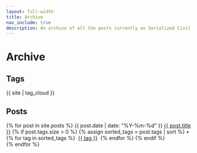 ```yaml
---
layout: full-width
title: Archive
nav_include: true
description: An archive of all the posts currently on Serialized Civil.
---
```


# Archive

## Tags
{{ site | tag_cloud }}


## Posts
<section class="posts">
     {% for post in site.posts %}
     <time datetime="{{ post.date | date_to_xmlschema }}">{{ post.date | date: "%Y-%m-%d" }}</time>
        <a href="{{ site.baseurl }}{{ post.url }}">{{ post.title }}</a>
    <span>
        {% if post.tags.size > 0 %}
            {% assign sorted_tags = post.tags | sort %}
            •
            {% for tag in sorted_tags %}
                    <a href="/{{ site.tag_page_dir }}/{{ tag | slugify: 'pretty' }}.html" style="padding: 4px;">{{ tag }}</a>
            {% endfor %}
        {% endif %}
    </span>
    <br>
    {% endfor %}
</section>
